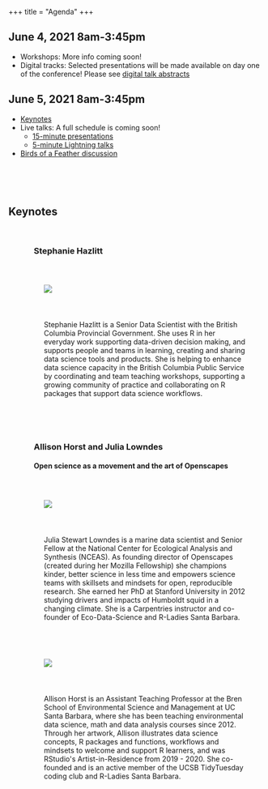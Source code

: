 +++
title = "Agenda"
+++

<style>
td {vertical-align:top;}
.agenda {
border-width:2px;
border-style:solid;
border-color:black;
border-collapse: collapse;
width:60%;
}

th, td {
  padding: 10px;
}

.agenda td {
border-width:1px;
border-style:solid;
border-color:black;
}

.portrait {display: inline-block;top:0px; margin:10px;padding:10px;width:165px}
.portrait img {max-height:200px; width:auto; max-width:100%; height:auto; margin: 20px 0 0 0;}
.portrait p {max-height:200px; width:auto; margin: 20px 0 0 0;}
.details {display:inline-block; margin:10px ;padding:10px}
.portraitContainer {width: 200px;}
.detailsContainer {width:100%;}
.speakerContainer { 
	transition: all .2s ease-in-out;
	padding: 15px;
    padding-left: 50px; }
.speakerContainer:hover { transform: scale(1.01); }
.speaker-title {margin-left: 0;}

.agendaLink {color: blue; text-decoration: none;}
.agendaLink:hover {text-decoration: underline;}
.agendaLink:active {color: black;}
.agendaLink:visited {color: purple;}

.timecontainer {width:20%;}
.trainingcontainer {width:20%;}
.descriptioncontainer {width:60%px;}

@media all and (max-width:740px) {
	.agenda {width:100%;}
	
	.speakers tr {display: table;width:100%;}               
	.speakers td {display: table-row; width:100%}
	
	.portraitContainer {width:100%;}
	.detailsContainer {width:100%;}
	
	.portraitContainer {width:100%;}
	.detailsContainer {width:100%;}
}
</style>

<!-- </style> -->

<!-- <h1>Communication</h1>
  <h3>Join us on <a href="https://join.slack.com/t/cascadiarconf/shared_invite/enQtMzM0MDczMTQ1ODkzLTNhMGY1ZWZjZGYxNDAzYjA4YmEwOTBkNTBkNDNmM2Q1MzE0ZWQ5MjBlNGNiZTVhZTUwMGYwZjA0NmViMGU1N2M" target="blank_">Slack</a></h3>
  <br>
 -->

## June 4, 2021 8am-3:45pm

* Workshops: More info coming soon!
* Digital tracks: Selected presentations will be made available on day one of the conference! Please see [digital talk abstracts](/speakers/digital)

## June 5, 2021 8am-3:45pm
* [Keynotes](#keynotes)
* Live talks: A full schedule is coming soon!
	* [15-minute presentations](/speakers/session)
	* [5-minute Lightning talks](/speakers/lightning)
* [Birds of a Feather discussion](/speakers/bof)



<br><br><br>

<h2 id="keynotes">Keynotes</h2>
<div class="speakerContainer container">
	<div class="row">
		<div class="row speaker-title">
			<h3 id="stephanie_hazlitt"> Stephanie Hazlitt </h3>
			<!-- <h4>Title: TBA</h4> -->
		</div>
		<div class="row">
			<div class="portrait col-md-3">
				<img  src="../img/speakers_2021/stephanie_hazlitt.JPG" />
			</div>
			<div class="details col-md-9">
				<div class="biography">
					<p>Stephanie Hazlitt is a Senior Data Scientist with the British Columbia
						Provincial Government. She uses R in her everyday work supporting
						data-driven decision making, and supports people and teams in
						learning, creating and sharing data science tools and products. She is
						helping to enhance data science capacity in the British Columbia
						Public Service by coordinating and team teaching workshops, supporting
						a growing community of practice and collaborating on R packages that
						support data science workflows.</p>
				</div>
			</div>
		</div>
	</div>
</div>
<div class="speakerContainer container">
	<div class="row">
		<div class="row speaker-title">
			<h3 id="julia_and_allison"> Allison Horst and Julia Lowndes </h3>
			<h4>Open science as a movement and the art of Openscapes</h4>
		</div>
		<div class="row">
			<div class="portrait col-md-3">
				<img src="../img/speakers_2021/julia_lowndes.jpg" />
			</div>
			<div class="details col-md-9">
				<div class="biography">
					<p>Julia Stewart Lowndes is a marine data scientist and Senior Fellow 
						at the National Center for Ecological Analysis and Synthesis (NCEAS).
						As founding director of Openscapes (created during her Mozilla Fellowship) 
						she champions kinder, better science in less time and empowers science
						teams with skillsets and mindsets for open, reproducible research.
						She earned her PhD at Stanford University in 2012 studying drivers 
						and impacts of Humboldt squid in a changing climate. She is a Carpentries 
						instructor and co-founder of Eco-Data-Science and R-Ladies Santa Barbara.
					</p>
				</div>
			</div>
		</div>		
		<div class="row">
			<div class="portrait col-md-3">
				<img src="../img/speakers_2021/allison_horst.jpg" />
			</div>
			<div class="details col-md-9">
				<div class="biography">
					<p>Allison Horst is an Assistant Teaching Professor at the Bren School 
						of Environmental Science and Management at UC Santa Barbara, where 
						she has been teaching environmental data science, math and data 
						analysis courses since 2012. Through her artwork, Allison illustrates
						data science concepts, R packages and functions, workflows and mindsets 
						to welcome and support R learners, and was RStudio's Artist-in-Residence 
						from 2019 - 2020. She co-founded and is an active member of the UCSB 
						TidyTuesday coding club and R-Ladies Santa Barbara.
					</p>
				</div>
			</div>
		</div>
	</div>
</div>



<!-- <h4>The full schedule and speaker list will be posted soon!</h4> -->



